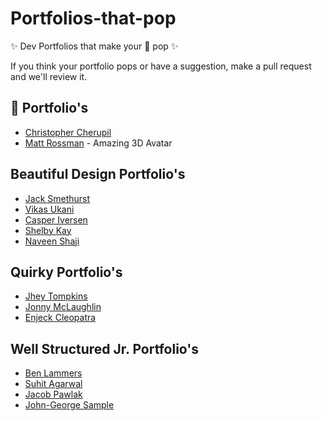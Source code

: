 # Portfolios-that-pop
✨ Dev Portfolios that make your 👀  pop ✨

If you think your portfolio pops or have a suggestion, make a pull request and we'll review it.

## 🤯 Portfolio's

* [Christopher Cherupil](https://cherupil.com/)
* [Matt Rossman](https://mattrossman.com/) - Amazing 3D Avatar

## Beautiful Design Portfolio's

* [Jack Smethurst](https://www.jacksportfolio.com/)
* [Vikas Ukani](https://vikas-ukani.github.io/)
* [Casper Iversen](https://caspertheghost.me/)
* [Shelby Kay](https://shelbykay.dev/)
* [Naveen Shaji](https://naveen.io/)

## Quirky Portfolio's 

* [Jhey Tompkins](https://jhey.dev/)
* [Jonny McLaughlin](https://jonny.wtf/)
* [Enjeck Cleopatra](https://gfolio.enjeck.com/)

## Well Structured Jr. Portfolio's

* [Ben Lammers](https://www.benlammers.dev/)
* [Suhit Agarwal](https://suhit.me/)
* [Jacob Pawlak](https://jacobpawlak.com/)
* [John-George Sample](https://www.johngeorgesample.com/)

